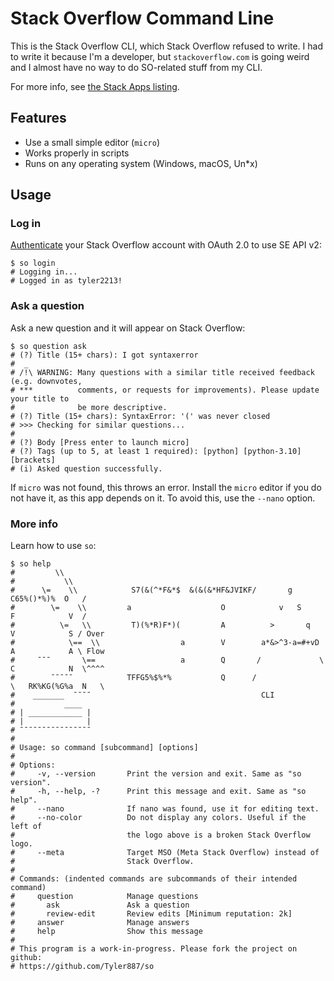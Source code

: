 # Stack Overflow Command Line
This is the Stack Overflow CLI, which Stack Overflow refused to write.
I had to write it because I'm a developer, but `stackoverflow.com` is going
weird and I almost have no way to do SO-related stuff from my CLI.

For more info, see [the Stack Apps listing](https://stackapps.com/questions/9375/placeholder-stackoverflow-cli).
## Features
* Use a small simple editor (`micro`)
* Works properly in scripts
* Runs on any operating system (Windows, macOS, Un\*x)
## Usage
### Log in
[Authenticate](https://api.stackexchange.com/docs/authentication) your Stack Overflow account with OAuth 2.0 to use SE API v2:
```shell
$ so login
# Logging in...
# Logged in as tyler2213!
```
### Ask a question
Ask a new question and it will appear on Stack Overflow:
```shell
$ so question ask
# (?) Title (15+ chars): I got syntaxerror
#  _
# /!\ WARNING: Many questions with a similar title received feedback (e.g. downvotes,
# ***          comments, or requests for improvements). Please update your title to
#              be more descriptive.
# (?) Title (15+ chars): SyntaxError: '(' was never closed
# >>> Checking for similar questions...
# 
# (?) Body [Press enter to launch micro]
# (?) Tags (up to 5, at least 1 required): [python] [python-3.10] [brackets]
# (i) Asked question successfully.
```
If `micro` was not found, this throws an error. Install the `micro` editor
if you do not have it, as this app depends on it. To avoid this, use
the `--nano` option.
### More info
Learn how to use `so`:
```shell
$ so help
#         \\
#           \\
#      \=    \\            S7(&(^*F&*$  &(&(&*HF&JVIKF/       g           C65%()*%)%  O   / 
#        \=    \\         a                    O            v   S        F            V  /
#          \=   \\         T)(%*R)F*)(         A          >       q      V            S / Over
#            \==  \\                  a        V        a*&>^3-a=#+vD    A            A \ Flow
#     ¯¯¯       \==                   a        Q       /             \   C            N  \^^^^
#        ¯¯¯¯¯            TFFG5%$%*%           Q      /               \   RK%KG(%G%a  N   \
#    _______  ¯¯¯¯                                      CLI
#           ____
# | ____________ |
# |              |
# ¯¯¯¯¯¯¯¯¯¯¯¯¯¯¯¯
#
# Usage: so command [subcommand] [options]
#
# Options:
#     -v, --version       Print the version and exit. Same as "so version".
#     -h, --help, -?      Print this message and exit. Same as "so help".
#     --nano              If nano was found, use it for editing text.
#     --no-color          Do not display any colors. Useful if the left of
#                         the logo above is a broken Stack Overflow logo.
#     --meta              Target MSO (Meta Stack Overflow) instead of
#                         Stack Overflow.
#
# Commands: (indented commands are subcommands of their intended command)
#     question            Manage questions
#       ask               Ask a question
#       review-edit       Review edits [Minimum reputation: 2k]
#     answer              Manage answers
#     help                Show this message
#
# This program is a work-in-progress. Please fork the project on github:
# https://github.com/Tyler887/so
```
